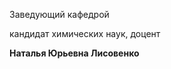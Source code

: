 Заведующий кафедрой
   

 кандидат химических наук, доцент
   

**Наталья Юрьевна Лисовенко** 
  


  